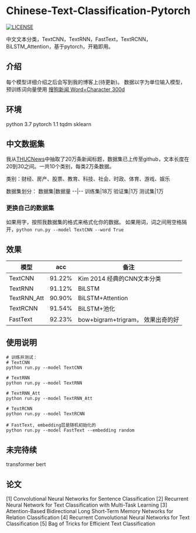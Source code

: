 # Chinese-Text-Classification-Pytorch
[![LICENSE](https://img.shields.io/badge/license-Anti%20996-blue.svg)](https://github.com/996icu/996.ICU/blob/master/LICENSE)

中文文本分类，TextCNN，TextRNN，FastText，TextRCNN，BiLSTM_Attention，基于pytorch，开箱即用。
## 介绍
每个模型详细介绍之后会写到我的博客上(待更新)。
数据以字为单位输入模型，预训练词向量使用 [搜狗新闻 Word+Character 300d](https://github.com/Embedding/Chinese-Word-Vectors)

## 环境
python 3.7
pytorch 1.1
tqdm
sklearn

## 中文数据集
我从[THUCNews](http://thuctc.thunlp.org/)中抽取了20万条新闻标题，数据集已上传至github，文本长度在20到30之间。一共10个类别，每类2万条数据。

类别：财经、房产、股票、教育、科技、社会、时政、体育、游戏、娱乐

数据集划分：
数据集|数据量
--|--
训练集|18万
验证集|1万
测试集|1万

### 更换自己的数据集
如果用字，按照我数据集的格式来格式化你的数据。
如果用词，词之间用空格隔开，`python run.py --model TextCNN --word True`


## 效果

模型|acc|备注
--|--|--
TextCNN|91.22%|Kim 2014 经典的CNN文本分类
TextRNN|91.12%|BiLSTM 
TextRNN_Att|90.90%|BiLSTM+Attention
TextRCNN|91.54%|BiLSTM+池化
FastText|92.23%|bow+bigram+trigram， 效果出奇的好

## 使用说明
```
# 训练并测试：
# TextCNN
python run.py --model TextCNN

# TextRNN
python run.py --model TextRNN

# TextRNN_Att
python run.py --model TextRNN_Att

# TextRCNN
python run.py --model TextRCNN

# FastText, embedding层是随机初始化的
python run.py --model FastText --embedding random 
```

## 未完待续
transformer
bert

## 论文
[1] Convolutional Neural Networks for Sentence Classification
[2] Recurrent Neural Network for Text Classification with Multi-Task Learning
[3] Attention-Based Bidirectional Long Short-Term Memory Networks for Relation Classification
[4] Recurrent Convolutional Neural Networks for Text Classification
[5] Bag of Tricks for Efficient Text Classification